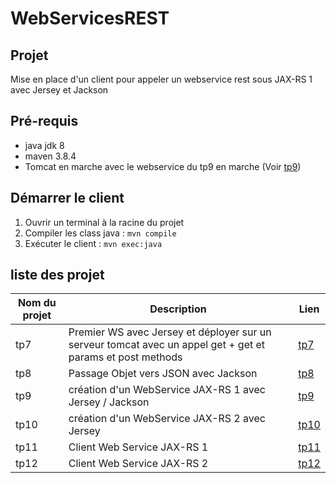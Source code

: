 # WebServicesREST

## Projet

Mise en place d'un client pour appeler un webservice rest sous JAX-RS 1 avec Jersey et Jackson

## Pré-requis
* java jdk 8
* maven 3.8.4
* Tomcat en marche avec le webservice du tp9 en marche (Voir [tp9](https://github.com/asemin08/WebServicesREST/tree/tp9))

## Démarrer le client 
1. Ouvrir un terminal à la racine du projet 
2. Compiler les class java : `mvn compile`
3. Exécuter le client : `mvn exec:java`
## liste des projet

Nom du projet | Description | Lien
---|---|----
tp7 | Premier WS avec Jersey et déployer sur un serveur tomcat avec un appel get + get et params et post methods| [tp7](https://github.com/asemin08/WebServicesREST/tree/tp7)
tp8 | Passage Objet vers JSON avec Jackson| [tp8](https://github.com/asemin08/WebServicesREST/tree/tp8)
tp9 | création d'un WebService JAX-RS 1 avec Jersey / Jackson | [tp9](https://github.com/asemin08/WebServicesREST/tree/tp9)
tp10 |création d'un WebService JAX-RS 2 avec Jersey | [tp10](https://github.com/asemin08/WebServicesREST/tree/tp10)
tp11 | Client Web Service JAX-RS 1 | [tp11](https://github.com/asemin08/WebServicesREST/tree/tp11)
tp12 | Client Web Service JAX-RS 2 | [tp12](https://github.com/asemin08/WebServicesREST/tree/tp12)
